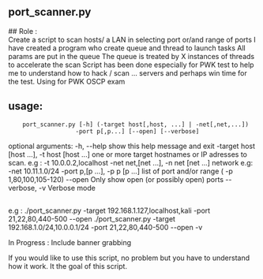 ## port_scanner.py

## Role :  
        Create a script to scan hosts/ a LAN in selecting port or/and range of ports
        I have created a program who create queue and thread to launch tasks
        All params are put in the queue 
        The queue is treated by X instances of threads to accelerate the scan
        Script has been done especially for PWK test to help me to understand how to hack / scan ... servers 
        and perhaps win time for the test. 
        Using for PWK OSCP exam

## usage: 
        port_scanner.py [-h] (-target host[,host, ...] | -net[,net,...])
                       -port p[,p...] [--open] [--verbose]

optional arguments:
  -h, --help            show this help message and exit
  -target host [host ...], -t host [host ...]
                        one or more target hostnames or IP adresses to scan.
                        e.g : -t 10.0.0.2,localhost
  -net net,[net ...], -n net [net ...]
                        network e.g: -net 10.11.1.0/24
  -port p,[p ...], -p p [p ...]
                        list of port and/or range ( -p 1,80,100,105-120)
  --open                Only show open (or possibly open) ports
  --verbose, -v         Verbose mode
##
e.g : ./port_scanner.py -target 192.168.1.127,localhost,kali -port 21,22,80,440-500 --open
      ./port_scanner.py -target 192.168.1.0/24,10.0.0.1/24 -port 21,22,80,440-500 --open -v

    
In Progress : Include banner grabbing

If you would like to use this script, no problem but you have to understand how it work.
It the goal of this script.
